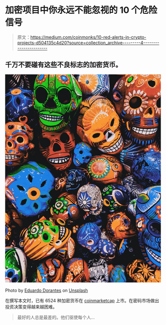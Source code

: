 # 加密项目中你永远不能忽视的 10 个危险信号

> 原文：<https://medium.com/coinmonks/10-red-alerts-in-crypto-projects-d504135c4d20?source=collection_archive---------4----------------------->

## 千万不要碰有这些不良标志的加密货币。

![](img/6a78c7670d684873ef833bee59639e49.png)

Photo by [Eduardo Dorantes](https://unsplash.com/@lalo2k?utm_source=medium&utm_medium=referral) on [Unsplash](https://unsplash.com?utm_source=medium&utm_medium=referral)

在撰写本文时，已有 6524 种加密货币在 [coinmarketcap](https://coinmarketcap.com/) 上市。在密码市场做出投资决策变得越来越困难。

> 最好的人总是最差的。他们驱使每个人…